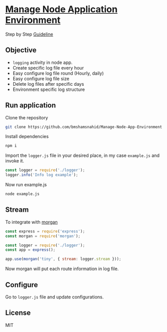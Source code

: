 # [Manage Node Application Environment](#)

Step by Step [Guideline](#) 

## Objective

* `logging` activity in node app.
* Create specific log file every hour
* Easy configure log file round (Hourly, daily)
* Easy configure log file size
* Delete log files after specific days
* Environment specific log structure


## Run application

Clone the repository

```bash
git clone https://github.com/bmshamsnahid/Manage-Node-App-Environment
```

Install dependencies

```bash
npm i
```

Import the  `logger.js` file in your desired place, in my case `example.js` and invoke it.

```js
const logger = require('./logger');
logger.info('Info log example');
```

Now run example.js

```bash
node example.js
```

## Stream
To integrate with [morgan](https://www.npmjs.com/package/morgan/v/1.1.1)

```js
const express = require('express');
const morgan = require('morgan');

const logger = require('./logger');
const app = express();

app.use(morgan('tiny', { stream: logger.stream }));
```

Now morgan will put each route information in log file.

## Configure
Go to `logger.js` file and update configurations.

## License

MIT
